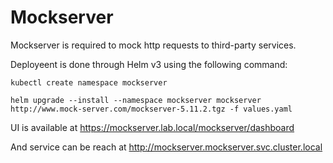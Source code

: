 # Mockserver

Mockserver is required to mock http requests to third-party services.

Deployeent is done through Helm v3 using the following command:

`kubectl create namespace mockserver`

`helm upgrade --install --namespace mockserver mockserver http://www.mock-server.com/mockserver-5.11.2.tgz -f values.yaml`

UI is available at https://mockserver.lab.local/mockserver/dashboard

And service can be reach at http://mockserver.mockserver.svc.cluster.local